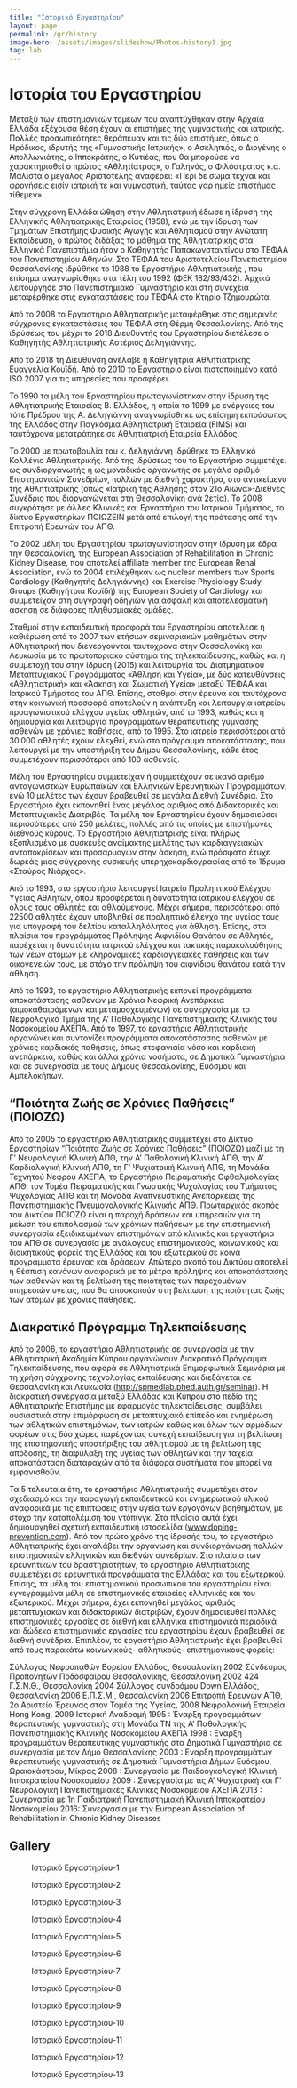 ```yaml
---
title: "Ιστορικό Εργαστηρίου"
layout: page
permalink: /gr/history
image-hero: /assets/images/slideshow/Photos-history1.jpg
tag: lab
---
```


# Ιστορία του Εργαστηρίου

Μεταξύ των επιστημονικών τομέων που αναπτύχθηκαν στην Αρχαία Ελλάδα εξέχουσα θέση έχουν οι επιστήμες της γυμναστικής και ιατρικής. Πολλές προσωπικότητες θεράπευαν και τις δύο επιστήμες, όπως ο Ηρόδικος, ιδρυτής της «Γυμναστικής Ιατρικής», ο Ασκληπιός, ο Διογένης ο Απολλωνιάτης, ο Ιπποκράτης, ο Κυτιέας, που θα μπορούσε να χαρακτηρισθεί ο πρώτος «Αθλητίατρος», ο Γαληνός, ο Φιλόστρατος κ.α. Μάλιστα ο μεγάλος Αριστοτέλης αναφέρει: «Περί δε σώμα τέχναι και φρονήσεις εισίν ιατρική τε και γυμναστική, ταύτας γαρ ημείς επιστήμας τίθεμεν».

Στην σύγχρονη Ελλάδα ώθηση στην Αθλητιατρική έδωσε η ίδρυση της Ελληνικής Αθλητιατρικής Εταιρείας (1958), ενώ με την ίδρυση των Τμημάτων Επιστήμης Φυσικής Αγωγής και Αθλητισμού στην Ανώτατη Εκπαίδευση, ο πρώτος διδάξας το μάθημα της Αθλητιατρικής στα Ελληνικά Πανεπιστήμια ήταν ο Καθηγητής Παπακωνσταντίνου στο ΤΕΦΑΑ του Πανεπιστημίου Αθηνών. Στο ΤΕΦΑΑ του Αριστοτελείου Πανεπιστημίου Θεσσαλονίκης ιδρύθηκε το 1988 το Εργαστήριο Αθλητιατρικής , που επίσημα αναγνωρίσθηκε στα τέλη του 1992 (ΦΕΚ 182/93/432). Αρχικά λειτούργησε στο Πανεπιστημιακό Γυμναστήριο και στη συνέχεια μεταφέρθηκε στις εγκαταστάσεις του ΤΕΦΑΑ στο Κτήριο Τζημουρώτα. 

Από το 2008 το Εργαστήριο Αθλητιατρικής μεταφέρθηκε στις σημερινές σύγχρονες εγκαταστάσεις του ΤΕΦΑΑ στη Θέρμη Θεσσαλονίκης. Από της ιδρύσεως του μέχρι το 2018 Διευθυντής του Εργαστηρίου διετέλεσε ο Καθηγητής Αθλητιατρικής Αστέριος Δεληγιάννης. 

Από το 2018 τη Διεύθυνση ανέλαβε η Καθηγήτρια Αθλητιατρικής  Ευαγγελία Κουϊδή.  Από το 2010 το Εργαστήριο είναι πιστοποιημένο κατά ISO 2007 για τις υπηρεσίες που προσφέρει. 

Το 1990 τα μέλη του Εργαστηρίου πρωταγωνίστηκαν στην ίδρυση της Αθλητιατρικής Εταιρείας Β. Ελλάδος, η οποία το 1999  με ενέργειες του τότε Πρέδρου της Α. Δεληγιάννη αναγνωρίσθηκε ως επίσημη εκπρόσωπος της Ελλάδος στην Παγκόσμια Αθλητιατρική Εταιρεία (FIMS) και ταυτόχρονα μετατράπηκε σε Αθλητιατρική Εταιρεία Ελλάδος.

Το 2000 με πρωτοβουλία του κ. Δεληγιάννη ιδρύθηκε το Ελληνικό Κολλέγιο Αθλητιατρικής. Από της ιδρύσεως του το Εργαστήριο συμμετέχει ως συνδιοργανωτής ή ως μοναδικός οργανωτής σε μεγάλο αριθμό Επιστημονικών Συνεδρίων, πολλών με διεθνή χαρακτήρα, στο αντικείμενο της Αθλητιατρικής (όπως «Ιατρική της Άθλησης στον 21ο Αιώνα»-Διεθνές Συνέδριο που διοργανώνεται στη Θεσσαλονίκη ανά 2ετία). Το 2008 συγκρότησε με άλλες Κλινικές και Εργαστήρια του Ιατρικού Τμήματος, το δίκτυο Εργαστηρίων ΠΟΙΩΖΕΙΝ μετά από επιλογή της πρότασης από την  Επιτροπή Ερευνών του ΑΠΘ. 

<!--more-->

Το 2002 μέλη του Εργαστηρίου πρωταγωνίστησαν στην ίδρυση με έδρα την Θεσσαλονίκη, της European Association of  Rehabilitation in Chronic Kidney Disease, που αποτελεί affiliate member της  European Renal Association, ενώ το 2004 επιλέχθηκαν ως nuclear members των Sports Cardiology (Καθηγητής Δεληγιάννης) και Exercise Physiology Study Groups (Καθηγήτρια Κουϊδή) της  European Society of Cardiology και συμμετείχαν στη συγγραφή οδηγιών για ασφαλή και αποτελεσματική άσκηση σε διάφορες πληθυσμιακές ομάδες. 

Σταθμοί στην εκπαιδευτική προσφορά του Εργαστηρίου αποτέλεσε η καθιέρωση από το 2007 των ετήσιων  σεμιναριακών μαθημάτων στην Αθλητιατρική που διενεργούνται ταυτόχρονα στην Θεσσαλονίκη και Λευκωσία με το πρωτοποριακό σύστημα της τηλεκπαίδευσης, καθώς και η συμμετοχή του στην ίδρυση (2015) και λειτουργία του Διατμηματικού Μεταπτυχιακού Προγράμματος «Άθληση και Υγεία», με δύο κατευθύνσεις «Αθλητιατρική» και «Άσκηση και Σωματική Υγεία» μεταξύ ΤΕΦΑΑ και Ιατρικού Τμήματος του ΑΠΘ. Επίσης, σταθμοί στην έρευνα και ταυτόχρονα στην κοινωνική προσφορά αποτελούν η ανάπτυξη και λειτουργία ιατρείου προαγωνιστικού ελέγχου υγείας αθλητών, από το 1993, καθώς και η δημιουργία και λειτουργία προγραμμάτων θεραπευτικής γύμνασης ασθενών με χρόνιες παθήσεις, από το 1995. Στο ιατρείο περισσότεροι από 30.000 αθλητές έχουν ελεχθεί, ενώ στο πρόγραμμα αποκατάστασης, που λειτουργεί με την υποστήριξη του Δήμου Θεσσαλονίκης, κάθε έτος συμμετέχουν περισσότεροι από 100 ασθενείς. 

Μέλη του Εργαστηρίου συμμετείχαν ή συμμετέχουν σε ικανό αριθμό ανταγωνιστκών Ευρωπαϊκών και Ελληνικών Ερευνητικών Προγραμμάτων, ενώ 10 μελέτες των έχουν βραβευθεί σε μεγάλα Διεθνή Συνέδρια. Στο Εργαστήριο έχει  εκπονηθεί ένας μεγάλος αριθμός από Διδακτορικές και Μεταπτυχιακές Διατριβές. Τα μέλη του Εργαστηρίου έχουν δημοσιεύσει περισσότερες από 250 μελέτες, πολλές από τις οποίες με επιστήμονες διεθνούς κύρους. Το Εργαστήριο Αθλητιατρικής είναι πλήρως εξοπλισμένο με συσκευές αναίμακτης μελέτης των καρδιαγγειακών ανταποκρίσεων και προσαρμογών στην άσκηση, ενώ πρόσφατα έτυχε δωρεάς μιας σύγχρονης συσκευής υπερηχοκαρδιογραφίας από το Ίδρυμα «Σταύρος Νιάρχος».

Από το 1993, στο εργαστήριο λειτουργεί Ιατρείο Προληπτικού Ελέγχου Υγείας Αθλητών, όπου προσφέρεται η δυνατότητα ιατρικού ελέγχου σε όλους τους αθλητές και αθλούμενους. Μέχρι σήμερα, περισσότεροι από 22500 αθλητές έχουν υποβληθεί σε προληπτικό έλεγχο της υγείας τους για υπογραφή του δελτίου καταλληλόλητας για άθληση. Επίσης, στα πλαίσια του προγράμματος Πρόληψης Αιφνιδίου Θανάτου σε Αθλητές, παρέχεται η δυνατότητα ιατρικού ελέγχου και τακτικής παρακολούθησης των νέων ατόμων με κληρονομικές καρδιαγγειακές παθήσεις και των οικογενειών τους, με στόχο την πρόληψη του αιφνίδιου θανάτου κατά την άθληση.

Από το 1993, το εργαστήριο Αθλητιατρικής εκπονεί προγράμματα αποκατάστασης ασθενών με Χρόνια Νεφρική Ανεπάρκεια (αιμοκαθαιρόμενων και μεταμοσχευμένων) σε συνεργασία με το Νεφρολογικό Τμήμα της Α’ Παθολογικής Πανεπιστημιακής Κλινικής του Νοσοκομείου ΑΧΕΠΑ. Από το 1997, το εργαστήριο Αθλητιατρικής οργανώνει και συντονίζει προγράμματα αποκατάστασης ασθενών με χρόνιες καρδιακές παθήσεις, όπως στεφανιαία νόσο και καρδιακή ανεπάρκεια, καθώς και άλλα χρόνια νοσήματα, σε Δημοτικά Γυμναστήρια και σε συνεργασία με τους Δήμους Θεσσαλονίκης, Ευόσμου και Αμπελοκήπων.

## “Ποιότητα Ζωής σε Χρόνιες Παθήσεις” (ΠΟΙΟΖΩ)
Από το 2005 το εργαστήριο Αθλητιατρικής συμμετέχει στο Δίκτυο Εργαστηρίων “Ποιότητα Ζωής σε Χρόνιες Παθήσεις” (ΠΟΙΟΖΩ) μαζί με τη Γ’ Νευρολογική Κλινική ΑΠΘ, την Α’ Παθολογική Κλινική ΑΠΘ, την Α’ Καρδιολογική Κλινική ΑΠΘ, τη Γ’ Ψυχιατρική Κλινική ΑΠΘ, τη Μονάδα Τεχνητού Νεφρού ΑΧΕΠΑ, το Εργαστήριο Πειραματικής Οφθαλμολογίας ΑΠΘ, τον Τομέα Πειραματικής και Γνωστικής Ψυχολογίας του Τμήματος Ψυχολογίας ΑΠΘ και τη Μονάδα Αναπνευστικής Ανεπάρκειας της Πανεπιστημιακής Πνευμονολογικής Κλινικής ΑΠΘ. Πρωταρχικός σκοπός του Δικτύου ΠΟΙΟΖΩ είναι η παροχή δράσεων και υπηρεσιών για τη μείωση του επιπολασμού των χρόνιων παθήσεων με την επιστημονική συνεργασία εξειδικευμένων επιστημόνων από κλινικές και εργαστήρια του ΑΠΘ σε συνεργασία με ανάλογους επιστημονικούς, κοινωνικούς και διοικητικούς φορείς της Ελλάδος και του εξωτερικού σε κοινά προγράμματα έρευνας και δράσεων. Απώτερο σκοπό του Δικτύου αποτελεί η θέσπιση κανόνων αναφορικά με τα μέτρα πρόληψης και αποκατάστασης των ασθενών και τη βελτίωση της ποιότητας των παρεχομένων υπηρεσιών υγείας, που θα αποσκοπούν στη βελτίωση της ποιότητας ζωής των ατόμων με χρόνιες παθήσεις.

## Διακρατικό Πρόγραμμα Τηλεκπαίδευσης
Από το 2006, το εργαστήριο Αθλητιατρικής σε συνεργασία με την Αθλητιατρική Ακαδημία Κύπρου οργανώνουν Διακρατικό Πρόγραμμα Τηλεκπαίδευσης, που αφορά σε Αθλητιατρικά Επιμορφωτικά Σεμινάρια με τη χρήση σύγχρονης τεχνολογίας εκπαίδευσης και διεξάγεται σε Θεσσαλονίκη και Λευκωσία (http://spmedlab.phed.auth.gr/seminar). Η διακρατική συνεργασία μεταξύ Ελλάδας και Κύπρου στο πεδίο της Αθλητιατρικής Επιστήμης με εφαρμογές τηλεκπαίδευσης, συμβάλει ουσιαστικά στην επιμόρφωση σε μεταπτυχιακό επίπεδο και ενημέρωση των αθλητικών επιστημόνων, των ιατρών καθώς και όλων των αρμόδιων φορέων στις δύο χώρες παρέχοντας συνεχή εκπαίδευση για τη βελτίωση της επιστημονικής υποστήριξης του αθλητισμού με τη βελτίωση της απόδοσης, τη διαφύλαξη της υγείας των αθλητών και την ταχεία αποκατάσταση διαταραχών από τα διάφορα συστήματα που μπορεί να εμφανισθούν.

Τα 5 τελευταία έτη, το εργαστήριο Αθλητιατρικής συμμετέχει στον σχεδιασμό και την παραγωγή εκπαιδευτικού και ενημερωτικού υλικού αναφορικά με τις επιπτώσεις στην υγεία των εργογόνων βοηθημάτων, με στόχο την καταπολέμιση του ντόπινγκ. Στα πλαίσια αυτά έχει δημιουργηθεί σχετική εκπαιδευτική ιστοσελίδα (www.doping-prevention.com). Από τον πρώτο χρόνο της ίδρυσής του, το εργαστήριο Αθλητιατρικής έχει αναλάβει την οργάνωση και συνδιοργάνωση πολλών επιστημονικών ελληνικών και διεθνών συνεδρίων. Στο πλαίσιο των ερευνητικών του δραστηριοτήτων, το εργαστήριο Αθλητιατρικής συμμετέχει σε ερευνητικά προγράμματα της Ελλάδας και του εξωτερικού. Επίσης, τα μέλη του επιστημονικού προσωπικού του εργαστηρίου είναι εγγεγραμμένα μέλη σε επιστημονικές εταιρείες ελληνικές και του εξωτερικού. Μέχρι σήμερα, έχει εκπονηθεί μεγάλος αριθμός μεταπτυχιακών και διδακτορικών διατριβών, έχουν δημοσιευθεί πολλές επιστημονικές εργασίες σε διεθνή και ελληνικά επιστημονικά περιοδικά και δώδεκα επιστημονικές εργασίες του εργαστηρίου έχουν βραβευθεί σε διεθνή συνέδρια. Επιπλέον, το εργαστήριο Αθλητιατρικής έχει βραβευθεί από τους παρακάτω κοινωνικούς- αθλητικούς- επιστημονικούς φορείς:

Σύλλογος Νεφροπαθών Βορείου Ελλάδος, Θεσσαλονίκη 2002
Σύνδεσμος Προπονητών Ποδοσφαίρου Θεσσαλονίκης, Θεσσαλονίκη 2002
424 Γ.Σ.Ν.Θ., Θεσσαλονίκη 2004
Σύλλογος συνδρόμου Down Ελλάδος, Θεσσαλονίκη 2006
Ε.Π.Σ.Μ., Θεσσαλονίκη 2006
Επιτροπή Ερευνών ΑΠΘ, 2ο Αριστείο Έρευνας στον Τομέα της Υγείας, 2008
Νεφρολογική Εταιρεία Hong Kong, 2009
Ιστορική Αναδρομή
1995 : Έναρξη προγραμμάτων θεραπευτικής γυμναστικής στη Μονάδα ΤΝ της Α’ Παθολογικής Πανεπιστημιακής Κλινικής Νοσοκομείου ΑΧΕΠΑ
1998 : Εναρξη προγραμμάτων θεραπευτικής γυμναστικής στα Δημοτικά Γυμναστήρια σε συνεργασία με τον Δήμο Θεσσαλονίκης
2003 : Εναρξη προγραμμάτων θεραπευτικής γυμναστικής σε Δημοτικά Γυμναστήρια Δήμων Ευόσμου, Ωραιοκάστρου, Μίκρας
2008 : Συνεργασία με Παιδοογκολογική Κλινική Ιπποκρατείου Νοσοκομείου
2009 : Συνεργασία με τις Α’ Ψυχιατρική και Γ’ Νευρολογική Πανεπιστημιακές Κλινικές Νοσοκομείου ΑΧΕΠΑ
2013 : Συνεργασία με 1η Παιδιατρική Πανεπιστημιακή Κλινική Ιπποκρατείου Νοσοκομείου
2016: Συνεργασία  με την European Association of Rehabilitation in Chronic Kidney Diseases 
	           
               
               
               
<h2 id="gallery">Gallery</h2>
<div class="my-gallery gallery-history" itemscope="" itemtype="http://schema.org/ImageGallery" data-pswp-uid="1">
<figure itemprop="associatedMedia" itemscope="" itemtype="http://schema.org/ImageObject" class="full large" style="background-image: url('/assets/images/galleries/history/Photos-history2-large.jpg');-ms-grid-column:1;-ms-grid-row:1">
<figcaption itemprop="caption description">&Iota;&sigma;&tau;&omicron;&rho;&iota;&kappa;ό &Epsilon;&rho;&gamma;&alpha;&sigma;&tau;&eta;&rho;ί&omicron;&upsilon;-1</figcaption>
</figure>
<figure itemprop="associatedMedia" itemscope="" itemtype="http://schema.org/ImageObject" class="medium" style="background-image: url('/assets/images/galleries/history/1oΑθλητιατρικοΣυνέδριο-large.jpg');-ms-grid-column:2;-ms-grid-row:2">
<figcaption itemprop="caption description">&Iota;&sigma;&tau;&omicron;&rho;&iota;&kappa;ό &Epsilon;&rho;&gamma;&alpha;&sigma;&tau;&eta;&rho;ί&omicron;&upsilon;-2</figcaption>
</figure>
<figure itemprop="associatedMedia" itemscope="" itemtype="http://schema.org/ImageObject" class="large" style="background-image: url('/assets/images/galleries/history/FIMS-Ιστορικό-large.jpg');-ms-grid-column:3;-ms-grid-row:1">
<figcaption itemprop="caption description">&Iota;&sigma;&tau;&omicron;&rho;&iota;&kappa;ό &Epsilon;&rho;&gamma;&alpha;&sigma;&tau;&eta;&rho;ί&omicron;&upsilon;-3</figcaption>
</figure>
<figure itemprop="associatedMedia" itemscope="" itemtype="http://schema.org/ImageObject" class="medium" style="background-image: url('/assets/images/galleries/history/Photo-askiseis2-large.jpg');-ms-grid-column:4;-ms-grid-row:2">
<figcaption itemprop="caption description">&Iota;&sigma;&tau;&omicron;&rho;&iota;&kappa;ό &Epsilon;&rho;&gamma;&alpha;&sigma;&tau;&eta;&rho;ί&omicron;&upsilon;-4</figcaption>
</figure>
<figure itemprop="associatedMedia" itemscope="" itemtype="http://schema.org/ImageObject" class="large" style="background-image: url('/assets/images/galleries/history/Photos-askiseis1-large.jpg');-ms-grid-column:5;-ms-grid-row:1">
<figcaption itemprop="caption description">&Iota;&sigma;&tau;&omicron;&rho;&iota;&kappa;ό &Epsilon;&rho;&gamma;&alpha;&sigma;&tau;&eta;&rho;ί&omicron;&upsilon;-5</figcaption>
</figure>
<figure itemprop="associatedMedia" itemscope="" itemtype="http://schema.org/ImageObject" class="medium" style="background-image: url('/assets/images/galleries/history/Photos-history1-large.jpg');-ms-grid-column:6;-ms-grid-row:2">
<figcaption itemprop="caption description">&Iota;&sigma;&tau;&omicron;&rho;&iota;&kappa;ό &Epsilon;&rho;&gamma;&alpha;&sigma;&tau;&eta;&rho;ί&omicron;&upsilon;-6</figcaption>
</figure>
<figure itemprop="associatedMedia" itemscope="" itemtype="http://schema.org/ImageObject" class="large" style="background-image: url('/assets/images/galleries/history/1oΑθλητιατρικόΣυνέδριο-large.jpg');-ms-grid-column:7;-ms-grid-row:1">
<figcaption itemprop="caption description">&Iota;&sigma;&tau;&omicron;&rho;&iota;&kappa;ό &Epsilon;&rho;&gamma;&alpha;&sigma;&tau;&eta;&rho;ί&omicron;&upsilon;-7</figcaption>
</figure>
<figure itemprop="associatedMedia" itemscope="" itemtype="http://schema.org/ImageObject" class="medium" style="background-image: url('/assets/images/galleries/history/askisi1-large.jpg');-ms-grid-column:8;-ms-grid-row:2">
<figcaption itemprop="caption description">&Iota;&sigma;&tau;&omicron;&rho;&iota;&kappa;ό &Epsilon;&rho;&gamma;&alpha;&sigma;&tau;&eta;&rho;ί&omicron;&upsilon;-8</figcaption>
</figure>
<figure itemprop="associatedMedia" itemscope="" itemtype="http://schema.org/ImageObject" class="large" style="background-image: url('/assets/images/galleries/history/iatrikos-elegxos-0002-large.jpg');-ms-grid-column:9;-ms-grid-row:1">
<figcaption itemprop="caption description">&Iota;&sigma;&tau;&omicron;&rho;&iota;&kappa;ό &Epsilon;&rho;&gamma;&alpha;&sigma;&tau;&eta;&rho;ί&omicron;&upsilon;-9</figcaption>
</figure>
<figure itemprop="associatedMedia" itemscope="" itemtype="http://schema.org/ImageObject" class="medium" style="background-image: url('/assets/images/galleries/history/iatrikos-elegxos-0004-large.jpg');-ms-grid-column:10;-ms-grid-row:2">
<figcaption itemprop="caption description">&Iota;&sigma;&tau;&omicron;&rho;&iota;&kappa;ό &Epsilon;&rho;&gamma;&alpha;&sigma;&tau;&eta;&rho;ί&omicron;&upsilon;-10</figcaption>
</figure>
<figure itemprop="associatedMedia" itemscope="" itemtype="http://schema.org/ImageObject" class="large" style="background-image: url('/assets/images/galleries/history/iatrikos-elegxos-0007-large.jpg');-ms-grid-column:11;-ms-grid-row:1">
<figcaption itemprop="caption description">&Iota;&sigma;&tau;&omicron;&rho;&iota;&kappa;ό &Epsilon;&rho;&gamma;&alpha;&sigma;&tau;&eta;&rho;ί&omicron;&upsilon;-11</figcaption>
</figure>
<figure itemprop="associatedMedia" itemscope="" itemtype="http://schema.org/ImageObject" class="medium" style="background-image: url('/assets/images/galleries/history/iatrikos-elegxos-0013-large.jpg');-ms-grid-column:12;-ms-grid-row:2">
<figcaption itemprop="caption description">&Iota;&sigma;&tau;&omicron;&rho;&iota;&kappa;ό &Epsilon;&rho;&gamma;&alpha;&sigma;&tau;&eta;&rho;ί&omicron;&upsilon;-12</figcaption>
</figure>
<figure itemprop="associatedMedia" itemscope="" itemtype="http://schema.org/ImageObject" class="large" style="background-image: url('/assets/images/galleries/history/iatrikos-elegxos-0019-large.jpg');-ms-grid-column:13;-ms-grid-row:1">
<figcaption itemprop="caption description">&Iota;&sigma;&tau;&omicron;&rho;&iota;&kappa;ό &Epsilon;&rho;&gamma;&alpha;&sigma;&tau;&eta;&rho;ί&omicron;&upsilon;-13</figcaption>
</figure>